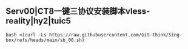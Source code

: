 ## Serv00|CT8一键三协议安装脚本vless-reality|hy2|tuic5
```
bash <(curl -Ls https://raw.githubusercontent.com/Git-think/Sing-box/refs/heads/main/sb_00.sh)
```
